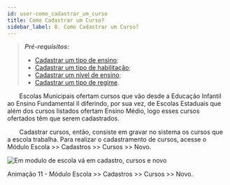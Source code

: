 ```yaml
---
id: user-como_cadastrar_um_curso
title: Como Cadastrar um Curso?
sidebar_label: 8. Como Cadastrar um Curso?
---
```


>***Pré-requisitos:***
>   * [Cadastrar um tipo de ensino](user-como_cadastrar_tipo_de_curso.html#71-tipos-de-ensino);
>   * [Cadastrar um tipo de habilitação](user-como_cadastrar_tipo_de_curso.html#72-tipos-de-habilitacão);
>   * [Cadastrar um nível de ensino](user-como_cadastrar_tipo_de_curso.html#73-tipos-de-nivel-de-ensino);
>   * [Cadastrar um tipo de regime](user-como_cadastrar_tipo_de_curso.html#74-tipos-de-regime).

&nbsp;&nbsp;&nbsp;&nbsp;&nbsp;&nbsp;&nbsp;Escolas Municipais ofertam cursos que vão desde a Educação Infantil ao Ensino Fundamental II diferindo, por sua vez, de Escolas Estaduais que além dos cursos listados ofertam Ensino Médio, logo esses cursos ofertados têm que serem cadastrados.

&nbsp;&nbsp;&nbsp;&nbsp;&nbsp;&nbsp;&nbsp;Cadastrar cursos, então, consiste em gravar no sistema os cursos que a escola trabalha. Para realizar o cadastramento de cursos, acesse o Módulo Escola >> Cadastros >> Cursos >> Novo.

![Em modulo de escola vá em cadastro, cursos e novo](/img/treinamento_gifs/cadastrar_curso.gif)

<p class="centerText">Animação 11 - Módulo Escola >> Cadastros >> Cursos >> Novo.</p>
